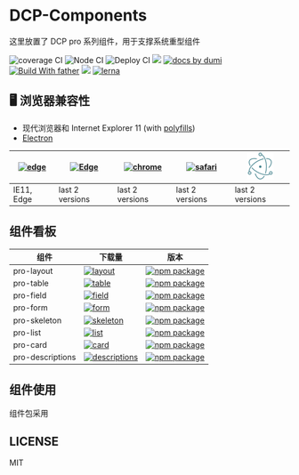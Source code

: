 # DCP-Components

这里放置了 DCP pro 系列组件，用于支撑系统重型组件

![coverage CI](https://github.com/ant-design/pro-components/workflows/coverage%20CI/badge.svg) ![Node CI](https://github.com/ant-design/pro-components/workflows/Node%20CI/badge.svg) ![Deploy CI](https://github.com/ant-design/pro-components/workflows/Deploy%20CI/badge.svg) [![](https://codecov.io/gh/ant-design/pro-components/branch/master/graph/badge.svg)](https://codecov.io/gh/ant-design/pro-components) [![ docs by dumi](https://img.shields.io/badge/docs%20by-dumi-blue)](https://d.umijs.org/) [![Build With father](https://img.shields.io/badge/build%20with-father-028fe4.svg)](https://github.com/umijs/father/) [![](https://badgen.net/badge/icon/Ant%20Design?icon=https://gw.alipayobjects.com/zos/antfincdn/Pp4WPgVDB3/KDpgvguMpGfqaHPjicRK.svg&label)](https://ant.design) [![lerna](https://img.shields.io/badge/maintained%20with-lerna-cc00ff.svg)](https://lerna.js.org/)

## 🖥 浏览器兼容性

- 现代浏览器和 Internet Explorer 11 (with [polyfills](https://stackoverflow.com/questions/57020976/polyfills-in-2019-for-ie11))
- [Electron](https://www.electronjs.org/)

| [![edge](https://raw.githubusercontent.com/alrra/browser-logos/master/src/edge/edge_48x48.png)](http://godban.github.io/browsers-support-badges/) | [![Edge](https://raw.githubusercontent.com/alrra/browser-logos/master/src/firefox/firefox_48x48.png)](http://godban.github.io/browsers-support-badges/) | [![chrome](https://raw.githubusercontent.com/alrra/browser-logos/master/src/chrome/chrome_48x48.png)](http://godban.github.io/browsers-support-badges/) | [![safari](https://raw.githubusercontent.com/alrra/browser-logos/master/src/safari/safari_48x48.png)](http://godban.github.io/browsers-support-badges/) | [![electron_48x48](https://raw.githubusercontent.com/alrra/browser-logos/master/src/electron/electron_48x48.png)](http://godban.github.io/browsers-support-badges/) |
| --- | --- | --- | --- | --- |
| IE11, Edge | last 2 versions | last 2 versions | last 2 versions | last 2 versions |

## 组件看板

| 组件 | 下载量 | 版本 |
| --- | --- | --- |
| pro-layout | [![layout](https://img.shields.io/npm/dw/@dcp-fe/dcp-layout.svg)](https://www.npmjs.com/package/@dcp-fe/dcp-layout) | [![npm package](https://img.shields.io/npm/v/@dcp-fe/dcp-layout.svg?style=flat-square?style=flat-square)](https://www.npmjs.com/package/@dcp-fe/dcp-layout) |
| pro-table | [![table](https://img.shields.io/npm/dw/@dcp-fe/dcp-table.svg)](https://www.npmjs.com/package/@dcp-fe/dcp-table) | [![npm package](https://img.shields.io/npm/v/@dcp-fe/dcp-table.svg?style=flat-square?style=flat-square)](https://www.npmjs.com/package/@dcp-fe/dcp-table) |
| pro-field | [![field](https://img.shields.io/npm/dw/@dcp-fe/dcp-field.svg)](https://www.npmjs.com/package/@dcp-fe/dcp-field) | [![npm package](https://img.shields.io/npm/v/@dcp-fe/dcp-field.svg?style=flat-square?style=flat-square)](https://www.npmjs.com/package/@dcp-fe/dcp-field) |
| pro-form | [![form](https://img.shields.io/npm/dw/@dcp-fe/dcp-form.svg)](https://www.npmjs.com/package/@dcp-fe/dcp-form) | [![npm package](https://img.shields.io/npm/v/@dcp-fe/dcp-form.svg?style=flat-square?style=flat-square)](https://www.npmjs.com/package/@dcp-fe/dcp-form) |
| pro-skeleton | [![skeleton](https://img.shields.io/npm/dw/@dcp-fe/dcp-skeleton.svg)](https://www.npmjs.com/package/@dcp-fe/dcp-skeleton) | [![npm package](https://img.shields.io/npm/v/@dcp-fe/dcp-skeleton.svg?style=flat-square?style=flat-square)](https://www.npmjs.com/package/@dcp-fe/dcp-skeleton) |
| pro-list | [![list](https://img.shields.io/npm/dw/@dcp-fe/dcp-list.svg)](https://www.npmjs.com/package/@dcp-fe/dcp-list) | [![npm package](https://img.shields.io/npm/v/@dcp-fe/dcp-list.svg?style=flat-square?style=flat-square)](https://www.npmjs.com/package/@dcp-fe/dcp-list) |
| pro-card | [![card](https://img.shields.io/npm/dw/@dcp-fe/dcp-card.svg)](https://www.npmjs.com/package/@dcp-fe/dcp-card) | [![npm package](https://img.shields.io/npm/v/@dcp-fe/dcp-card.svg?style=flat-square?style=flat-square)](https://www.npmjs.com/package/@dcp-fe/dcp-card) |
| pro-descriptions | [![descriptions](https://img.shields.io/npm/dw/@dcp-fe/dcp-card.svg)](https://www.npmjs.com/package/@dcp-fe/dcp-descriptions) | [![npm package](https://img.shields.io/npm/v/@dcp-fe/dcp-descriptions.svg?style=flat-square?style=flat-square)](https://www.npmjs.com/package/@dcp-fe/dcp-descriptions) |

## 组件使用

组件包采用

## LICENSE

MIT
